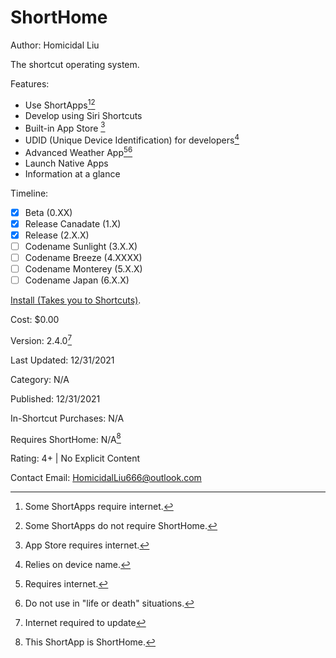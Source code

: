 # ShortHome
Author: Homicidal Liu

The shortcut operating system.

Features:

- Use ShortApps[^1][^2]
- Develop using Siri Shortcuts
- Built-in App Store [^3]
- UDID (Unique Device Identification) for developers[^4]
- Advanced Weather App[^5][^6]
- Launch Native Apps
- Information at a glance

Timeline:
- [x] Beta (0.XX)
- [X] Release Canadate (1.X)
- [x] Release (2.X.X)
- [ ] Codename Sunlight (3.X.X)
- [ ] Codename Breeze (4.XXXX)
- [ ] Codename Monterey (5.X.X)
- [ ] Codename Japan (6.X.X)

[^1]: Some ShortApps require internet.
[^2]: Some ShortApps do not require ShortHome.
[^3]: App Store requires internet.
[^4]: Relies on device name.
[^5]: Requires internet.
[^6]: Do not use in "life or death" situations.
[^7]: Internet required to update
[^8]: This ShortApp is ShortHome.

[Install (Takes you to Shortcuts)](https://www.icloud.com/shortcuts/96dd9f19df034abd8dc5ee98c75801fc).

Cost: $0.00

Version: 2.4.0[^7]

Last Updated: 12/31/2021

Category: N/A

Published: 12/31/2021

In-Shortcut Purchases: N/A

Requires ShortHome: N/A[^8]

Rating: 4+ | No Explicit Content

Contact Email: HomicidalLiu666@outlook.com
